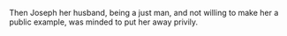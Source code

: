 Then Joseph her husband, being a just man, and not willing to make her a public example, was minded to put her away privily.
